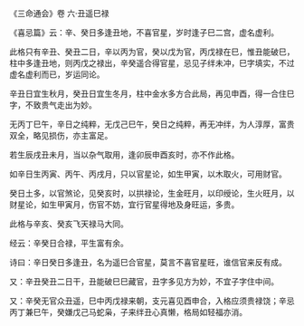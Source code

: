 《三命通会》卷 六·丑遥巳禄

《喜忌篇》云：辛、癸日多逢丑地，不喜官星，岁时逢子巳二宫，虚名虚利。

此格只有辛丑、癸丑二日，辛以丙为官，癸以戊为官，丙戊禄在巳，惟丑能破巳，柱中多逢丑地，则丙戊之禄出，辛癸遥合得官星，忌见子绊未冲，巳字填实，不过虚名虚利而已，岁运同论。

辛丑日宜生秋月，癸丑日宜生冬月，柱中金水多方合此局，再见申酉，得一合住巳字，不致贵气走出为妙。

无丙丁巳午，辛日之纯粹，无戊己巳午，癸日之纯粹，再无冲绊，为人淳厚，富贵双全，略见损伤，亦主富足。

若生辰戌丑未月，当以杂气取用，逢卯辰申酉亥时，亦不作此格。

如辛日生丙寅、丙午、丙戌月，只以官星论，如生甲寅，以木取火，可用财官。

癸日土多，以官煞论，见癸亥时，以拱禄论，生金旺月，以印绶论，生火旺月，以财星论，如生甲寅月，伤官不妨，宜行官星得地及身旺运，多贵。

此格与辛亥、癸亥飞天禄马大同。

经云：辛癸日合禄，平生富有余。

诗曰：辛日癸日多逢丑，名为遥巳合官星，莫言不喜官星旺，谁信官来反有成。

又：辛丑癸丑二日干，丑能破巳巳藏官，丑字多见方为妙，不宜子字住中间。

又：辛癸无官众丑遥，巳中丙戊禄来朝，支元喜见酉申合，入格应须贵禄饶；辛忌丙丁兼巳午，癸嫌戊己马蛇枭，子来绊丑心真懒，格局如轻福亦消。

